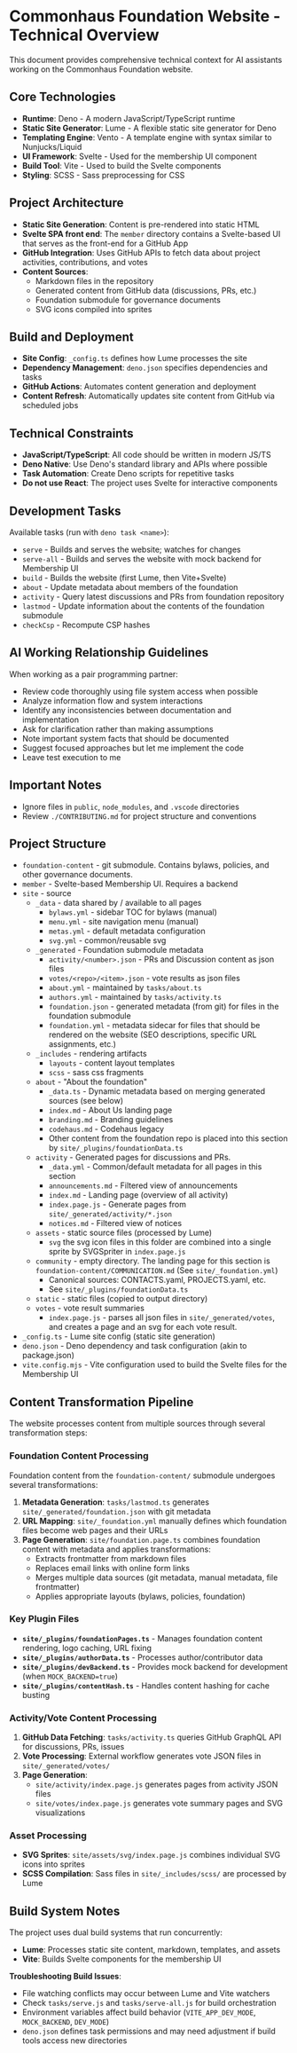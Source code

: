 # Commonhaus Foundation Website - Technical Overview

This document provides comprehensive technical context for AI assistants working on the Commonhaus Foundation website.

## Core Technologies

- **Runtime**: Deno - A modern JavaScript/TypeScript runtime
- **Static Site Generator**: Lume - A flexible static site generator for Deno  
- **Templating Engine**: Vento - A template engine with syntax similar to Nunjucks/Liquid
- **UI Framework**: Svelte - Used for the membership UI component
- **Build Tool**: Vite - Used to build the Svelte components
- **Styling**: SCSS - Sass preprocessing for CSS

## Project Architecture

- **Static Site Generation**: Content is pre-rendered into static HTML
- **Svelte SPA front end**: The `member` directory contains a Svelte-based UI that serves as the front-end for a GitHub App
- **GitHub Integration**: Uses GitHub APIs to fetch data about project activities, contributions, and votes
- **Content Sources**:
    - Markdown files in the repository
    - Generated content from GitHub data (discussions, PRs, etc.)
    - Foundation submodule for governance documents
    - SVG icons compiled into sprites

## Build and Deployment

- **Site Config**: `_config.ts` defines how Lume processes the site
- **Dependency Management**: `deno.json` specifies dependencies and tasks
- **GitHub Actions**: Automates content generation and deployment
- **Content Refresh**: Automatically updates site content from GitHub via scheduled jobs

## Technical Constraints

- **JavaScript/TypeScript**: All code should be written in modern JS/TS
- **Deno Native**: Use Deno's standard library and APIs where possible
- **Task Automation**: Create Deno scripts for repetitive tasks
- **Do not use React**: The project uses Svelte for interactive components

## Development Tasks

Available tasks (run with `deno task <name>`):

- `serve` - Builds and serves the website; watches for changes
- `serve-all` - Builds and serves the website with mock backend for Membership UI
- `build` - Builds the website (first Lume, then Vite+Svelte)
- `about` - Update metadata about members of the foundation
- `activity` - Query latest discussions and PRs from foundation repository
- `lastmod` - Update information about the contents of the foundation submodule
- `checkCsp` - Recompute CSP hashes

## AI Working Relationship Guidelines

When working as a pair programming partner:
- Review code thoroughly using file system access when possible
- Analyze information flow and system interactions
- Identify any inconsistencies between documentation and implementation
- Ask for clarification rather than making assumptions
- Note important system facts that should be documented
- Suggest focused approaches but let me implement the code
- Leave test execution to me

## Important Notes

- Ignore files in `public`, `node_modules`, and `.vscode` directories
- Review `./CONTRIBUTING.md` for project structure and conventions

## Project Structure

- `foundation-content` - git submodule. Contains bylaws, policies, and other governance documents.
- `member` - Svelte-based Membership UI. Requires a backend
- `site` - source
    - `_data` - data shared by / available to all pages
        - `bylaws.yml` - sidebar TOC for bylaws (manual)
        - `menu.yml` - site navigation menu (manual)
        - `metas.yml` - default metadata configuration
        - `svg.yml` - common/reusable svg
    - `_generated` - Foundation submodule metadata
        - `activity/<number>.json` - PRs and Discussion content as json files
        - `votes/<repo>/<item>.json` - vote results as json files
        - `about.yml` - maintained by `tasks/about.ts`
        - `authors.yml` - maintained by `tasks/activity.ts`
        - `foundation.json` - generated metadata (from git) for files in the foundation submodule
        - `foundation.yml` - metadata sidecar for files that should be rendered on the website (SEO descriptions, specific URL assignments, etc.)
    - `_includes` - rendering artifacts
        - `layouts` - content layout templates
        - `scss` - sass css fragments
    - `about` - "About the foundation"
        - `_data.ts` - Dynamic metadata based on merging generated sources (see below)
        - `index.md` - About Us landing page
        - `branding.md` - Branding guidelines
        - `codehaus.md` - Codehaus legacy
        - Other content from the foundation repo is placed into this section by `site/_plugins/foundationData.ts`
    - `activity` - Generated pages for discussions and PRs.
        - `_data.yml` - Common/default metadata for all pages in this section
        - `announcements.md` - Filtered view of announcements
        - `index.md` - Landing page (overview of all activity)
        - `index.page.js` - Generate pages from `site/_generated/activity/*.json`
        - `notices.md` - Filtered view of notices
    - `assets` - static source files (processed by Lume)
        - `svg` the svg icon files in this folder are combined into a single sprite by SVGSpriter in `index.page.js`
    - `community` - empty directory. The landing page for this section is `foundation-content/COMMUNICATION.md` (See `site/_foundation.yml`)
        - Canonical sources: CONTACTS.yaml, PROJECTS.yaml, etc.
        - See  `site/_plugins/foundationData.ts`
    - `static` - static files (copied to output directory)
    - `votes` - vote result summaries
        - `index.page.js` - parses all json files in `site/_generated/votes`, and creates a page and an svg for each vote result.
- `_config.ts` - Lume site config (static site generation)
- `deno.json` - Deno dependency and task configuration (akin to package.json)
- `vite.config.mjs` - Vite configuration used to build the Svelte files for the Membership UI

## Content Transformation Pipeline

The website processes content from multiple sources through several transformation steps:

### Foundation Content Processing

Foundation content from the `foundation-content/` submodule undergoes several transformations:

1. **Metadata Generation**: `tasks/lastmod.ts` generates `site/_generated/foundation.json` with git metadata
2. **URL Mapping**: `site/_foundation.yml` manually defines which foundation files become web pages and their URLs
3. **Page Generation**: `site/foundation.page.ts` combines foundation content with metadata and applies transformations:
   - Extracts frontmatter from markdown files
   - Replaces email links with online form links
   - Merges multiple data sources (git metadata, manual metadata, file frontmatter)
   - Applies appropriate layouts (bylaws, policies, foundation)

### Key Plugin Files

- **`site/_plugins/foundationPages.ts`** - Manages foundation content rendering, logo caching, URL fixing
- **`site/_plugins/authorData.ts`** - Processes author/contributor data 
- **`site/_plugins/devBackend.ts`** - Provides mock backend for development (when `MOCK_BACKEND=true`)
- **`site/_plugins/contentHash.ts`** - Handles content hashing for cache busting

### Activity/Vote Content Processing

1. **GitHub Data Fetching**: `tasks/activity.ts` queries GitHub GraphQL API for discussions, PRs, issues
2. **Vote Processing**: External workflow generates vote JSON files in `site/_generated/votes/`
3. **Page Generation**:
   - `site/activity/index.page.js` generates pages from activity JSON files
   - `site/votes/index.page.js` generates vote summary pages and SVG visualizations

### Asset Processing

- **SVG Sprites**: `site/assets/svg/index.page.js` combines individual SVG icons into sprites
- **SCSS Compilation**: Sass files in `site/_includes/scss/` are processed by Lume

## Build System Notes

The project uses dual build systems that run concurrently:
- **Lume**: Processes static site content, markdown, templates, and assets
- **Vite**: Builds Svelte components for the membership UI

**Troubleshooting Build Issues**:

- File watching conflicts may occur between Lume and Vite watchers
- Check `tasks/serve.js` and `tasks/serve-all.js` for build orchestration
- Environment variables affect build behavior (`VITE_APP_DEV_MODE`, `MOCK_BACKEND`, `DEV_MODE`)
- `deno.json` defines task permissions and may need adjustment if build tools access new directories

